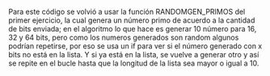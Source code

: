 Para este código se volvió a usar la función RANDOMGEN_PRIMOS del primer ejercicio, la cual genera un número primo de acuerdo a la cantidad de bits enviada; en el algoritmo lo que hace es generar 10 número para 16, 32 y 64 bits, pero como los numeros generados son random algunos podrían repetirse, por eso se usa un if para ver si el número generado con x bits no está en la lista. Y si ya está en la lista, se vuelve a generar otro y así se repite en el bucle hasta que la longitud de la lista sea mayor o igual a 10.
